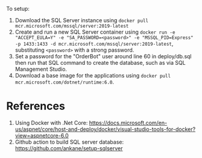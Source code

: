 To setup:
1. Download the SQL Server instance using `docker pull mcr.microsoft.com/mssql/server:2019-latest`
2. Create and run a new SQL Server container using `docker run -e "ACCEPT_EULA=Y" -e "SA_PASSWORD=<password>" -e "MSSQL_PID=Express" -p 1433:1433 -d mcr.microsoft.com/mssql/server:2019-latest`, substituting `<password>` with a strong password.
3. Set a password for the "OrderBot" user around line 60 in deploy/db.sql then run that SQL command to create the database, such as via SQL Management Studio.
4. Download a base image for the applications using `docker pull mcr.microsoft.com/dotnet/runtime:6.0`.


# References
1. Using Docker with .Net Core: https://docs.microsoft.com/en-us/aspnet/core/host-and-deploy/docker/visual-studio-tools-for-docker?view=aspnetcore-6.0
2. Github action to build SQL server database: https://github.com/ankane/setup-sqlserver